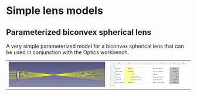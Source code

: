 # Simple lens models

## Parameterized biconvex spherical lens

A very simple parameterized model for a biconvex spherical
lens that can be used in conjunction with the Optics workbench.

|     |     |
| --- | --- |
| ![](https://raw.githubusercontent.com/tspspi/freecadModel/master/Optics/Lenses/BiconvexSpherical_001.png) | ![](https://raw.githubusercontent.com/tspspi/freecadModel/master/Optics/Lenses/BiconvexSpherical_002.png) |
